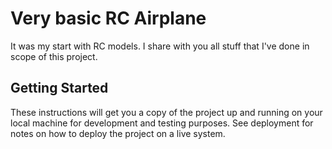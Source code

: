 
# Very basic RC Airplane

[comment]: <> (<img src="https://image.flaticon.com/icons/svg/65/65686.svg" alt="My cool logo" />)

It was my start with RC models. I share with you all stuff that I've done in scope of this project.

## Getting Started

These instructions will get you a copy of the project up and running on your local machine for development and testing purposes. See deployment for notes on how to deploy the project on a live system.
